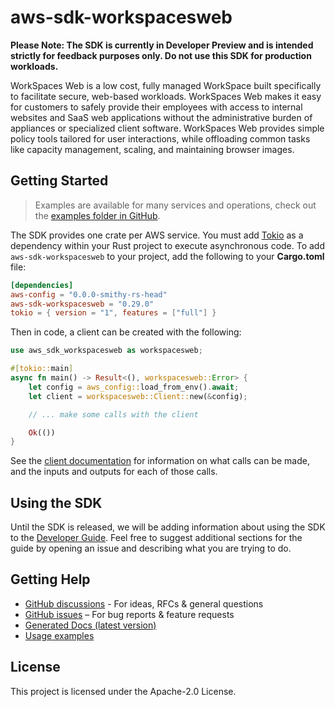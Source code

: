 # aws-sdk-workspacesweb

**Please Note: The SDK is currently in Developer Preview and is intended strictly for
feedback purposes only. Do not use this SDK for production workloads.**

WorkSpaces Web is a low cost, fully managed WorkSpace built specifically to facilitate secure, web-based workloads. WorkSpaces Web makes it easy for customers to safely provide their employees with access to internal websites and SaaS web applications without the administrative burden of appliances or specialized client software. WorkSpaces Web provides simple policy tools tailored for user interactions, while offloading common tasks like capacity management, scaling, and maintaining browser images.

## Getting Started

> Examples are available for many services and operations, check out the
> [examples folder in GitHub](https://github.com/awslabs/aws-sdk-rust/tree/main/examples).

The SDK provides one crate per AWS service. You must add [Tokio](https://crates.io/crates/tokio)
as a dependency within your Rust project to execute asynchronous code. To add `aws-sdk-workspacesweb` to
your project, add the following to your **Cargo.toml** file:

```toml
[dependencies]
aws-config = "0.0.0-smithy-rs-head"
aws-sdk-workspacesweb = "0.29.0"
tokio = { version = "1", features = ["full"] }
```

Then in code, a client can be created with the following:

```rust
use aws_sdk_workspacesweb as workspacesweb;

#[tokio::main]
async fn main() -> Result<(), workspacesweb::Error> {
    let config = aws_config::load_from_env().await;
    let client = workspacesweb::Client::new(&config);

    // ... make some calls with the client

    Ok(())
}
```

See the [client documentation](https://docs.rs/aws-sdk-workspacesweb/latest/aws_sdk_workspacesweb/client/struct.Client.html)
for information on what calls can be made, and the inputs and outputs for each of those calls.

## Using the SDK

Until the SDK is released, we will be adding information about using the SDK to the
[Developer Guide](https://docs.aws.amazon.com/sdk-for-rust/latest/dg/welcome.html). Feel free to suggest
additional sections for the guide by opening an issue and describing what you are trying to do.

## Getting Help

* [GitHub discussions](https://github.com/awslabs/aws-sdk-rust/discussions) - For ideas, RFCs & general questions
* [GitHub issues](https://github.com/awslabs/aws-sdk-rust/issues/new/choose) – For bug reports & feature requests
* [Generated Docs (latest version)](https://awslabs.github.io/aws-sdk-rust/)
* [Usage examples](https://github.com/awslabs/aws-sdk-rust/tree/main/examples)

## License

This project is licensed under the Apache-2.0 License.

